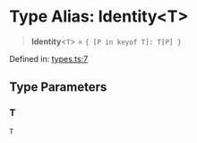 # Type Alias: Identity\<T\>

> **Identity**\<`T`\> = `{ [P in keyof T]: T[P] }`

Defined in: [types.ts:7](https://github.com/laruss/react-text-game/blob/9170bd136d7f37dbbee8bf6f71732f065efa0401/packages/core/src/types.ts#L7)

## Type Parameters

### T

`T`
